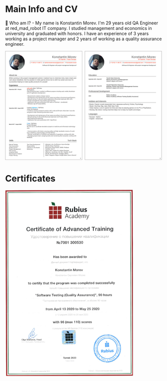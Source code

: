 # Main Info and CV
🌱 Who am I? - My name is Konstantin Morev. I'm 29 years old QA Engineer at red_mad_robot IT company. I studied management and economics in university and graduated with honors. I have an experience of 3 years working as a project manager and 2 years of working as a quality assurance engineer.

![Image of Resume PDF](https://github.com/rybakosmonavt/resume/blob/main/CV.png)

# Certificates
![Image of Resume PDF](https://github.com/rybakosmonavt/resume/blob/main/Certificate%20of%20Advanced%20Training%20in%20QA.png)
